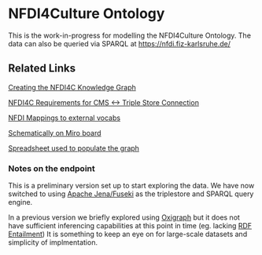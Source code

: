 # NFDI4Culture Ontology

This is the work-in-progress for modelling the NFDI4Culture Ontology. The data can also be queried via SPARQL at https://nfdi.fiz-karlsruhe.de/

## Related Links

[Creating the NFDI4C Knowledge Graph](https://docs.google.com/document/d/1-Xe54rRiw37Z-Y2hJs7_bV5LhgA8DivC8ZFePelT0VU/edit)

[NFDI4C Requirements for CMS <-> Triple Store Connection](https://docs.google.com/document/d/1LjS6o-ZxH6VuXazGNwR3XVaZzKuhiye09gU39O8odMU/edit#heading=h.2e5xs352l20d)

[NFDI Mappings to external vocabs](https://docs.google.com/spreadsheets/d/1rd4-Aroxb1anWPrqQ-Vdt4G8gbPbgorV6u4ugP9xb3w/edit#gid=0)

[Schematically on Miro board](https://miro.com/app/board/uXjVOe0O_9M=/)

[Spreadsheet used to populate the graph](https://docs.google.com/spreadsheets/d/1KkNxgEqW-Y_Ail-Tbz1T-nI_BaDFhVr9nBuuuzi2xGc/edit#gid=1237549318)

### Notes on the endpoint

This is a preliminary version set up to start exploring the data.
We have now switched to using [Apache Jena/Fuseki](https://jena.apache.org/documentation/fuseki2/) as the triplestore and SPARQL query engine.

In a previous version we briefly explored using [Oxigraph](https://github.com/oxigraph/oxigraph) but it does not have sufficient inferencing capabilities at this point in time (eg. lacking [RDF Entailment](https://www.w3.org/TR/2013/REC-sparql11-entailment-20130321/)) It is something to keep an eye on for large-scale datasets and simplicity of implmentation.
